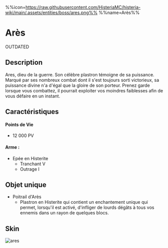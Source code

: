 %%icon=https://raw.githubusercontent.com/HisteriaMC/histeria-wiki/main/.assets/entities/boss/ares.png%%
%%name=Arès%%

# Arès

OUTDATED 

## Description 
Ares, dieu de la guerre. Son célèbre plastron témoigne de sa puissance. Marqué par ses nombreux combat dont il s'est toujours sorti victorieux, sa puissance divine n'a d'égal que la gloire de son porteur. Prenez garde lorsque vous combattez, il pourrait exploiter vos moindres faiblesses afin de vous défaire en un instant.

## Caractéristiques

#### __Points de Vie__
+ 12 000 PV

#### __Arme :__
+ Epée en Histerite 
  - Tranchant V
  - Outrage I
  
## Objet unique 
+ Poitrail d'Arès
  - Plastron en Histerite qui contient un enchantement unique qui permet, lorsqu'il est activé, d'infliger de lourds dégâts à tous vos ennemis dans un rayon de quelques blocs.

## Skin

![ares](https://raw.githubusercontent.com/HisteriaMC/histeria-wiki/main/.assets/entities/boss/ares.png)


